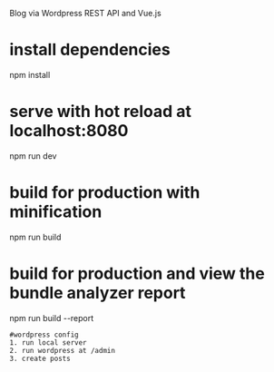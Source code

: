 Blog via Wordpress REST API and Vue.js

# install dependencies
npm install

# serve with hot reload at localhost:8080
npm run dev

# build for production with minification
npm run build

# build for production and view the bundle analyzer report
npm run build --report
```
#wordpress config
1. run local server 
2. run wordpress at /admin
3. create posts